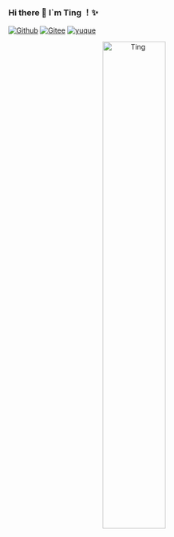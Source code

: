 ### Hi there 👋 I`m Ting ！✨

 
[![Github](https://img.shields.io/badge/-Github-000?style=flat&logo=Github&logoColor=white)](https://github.com/Ting-Code)
[![Gitee](https://img.shields.io/badge/-Gitee-c14438?style=flat&logo=Gitee&logoColor=white)](https://gitee.com/ting-code)
[![yuque](https://img.shields.io/badge/-语雀-green?style=flat&logo=yuque&logoColor=white)](https://www.yuque.com/u2368282/ting)

<p align="center">
 <img width="50%" src="https://github-readme-stats.vercel.app/api?username=Ting-Code&show_icons=true&theme=gotham" alt="Ting" />
</p>

